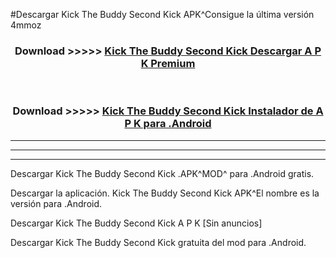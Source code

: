 #Descargar Kick The Buddy Second Kick  APK^Consigue la última versión 4mmoz



<div align="center">
<h3>Download >>>>> <a href="https://es-sites.web.app/?es= Kick The Buddy Second Kick ">Kick The Buddy Second Kick  Descargar A P K Premium</a></h3><br>

<h3>Download >>>>> <a href="https://es-sites.web.app/?es= Kick The Buddy Second Kick ">Kick The Buddy Second Kick  Instalador de A P K para .Android</a></h3>
</div>


----------------------------------------------------------

----------------------------------------------------------

----------------------------------------------------------

Descargar Kick The Buddy Second Kick  .APK^MOD^ para .Android gratis.

Descargar la aplicación. Kick The Buddy Second Kick  APK^El nombre es la versión para .Android.

Descargar Kick The Buddy Second Kick  A P K [Sin anuncios]

Descargar Kick The Buddy Second Kick  gratuita del mod para .Android.